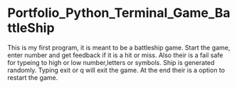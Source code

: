 # Portfolio_Python_Terminal_Game_BattleShip

This is my first program, it is meant to be a battleship game.
Start the game, enter number and get feedback if it is a hit or miss.
Also their is a fail safe for typeing to high or low number,letters or symbols.
Ship is generated randomly. 
Typing exit or q will exit the game.
At the end their is a option to restart the game.

